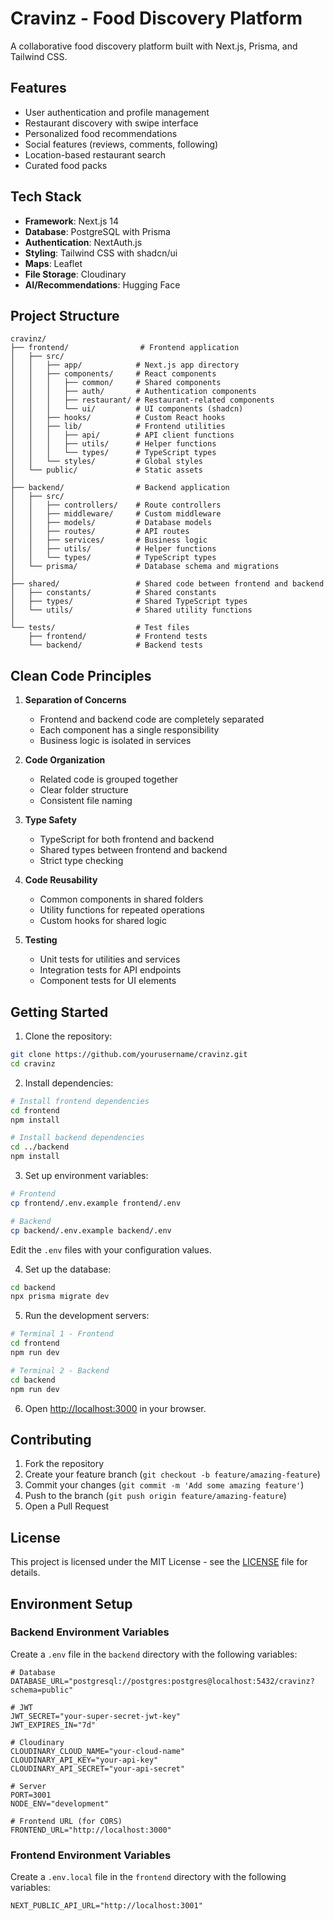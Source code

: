 # Cravinz - Food Discovery Platform

A collaborative food discovery platform built with Next.js, Prisma, and Tailwind CSS.

## Features

- User authentication and profile management
- Restaurant discovery with swipe interface
- Personalized food recommendations
- Social features (reviews, comments, following)
- Location-based restaurant search
- Curated food packs

## Tech Stack

- **Framework**: Next.js 14
- **Database**: PostgreSQL with Prisma
- **Authentication**: NextAuth.js
- **Styling**: Tailwind CSS with shadcn/ui
- **Maps**: Leaflet
- **File Storage**: Cloudinary
- **AI/Recommendations**: Hugging Face

## Project Structure

```
cravinz/
├── frontend/                # Frontend application
│   ├── src/
│   │   ├── app/            # Next.js app directory
│   │   ├── components/     # React components
│   │   │   ├── common/     # Shared components
│   │   │   ├── auth/       # Authentication components
│   │   │   ├── restaurant/ # Restaurant-related components
│   │   │   └── ui/         # UI components (shadcn)
│   │   ├── hooks/          # Custom React hooks
│   │   ├── lib/            # Frontend utilities
│   │   │   ├── api/        # API client functions
│   │   │   ├── utils/      # Helper functions
│   │   │   └── types/      # TypeScript types
│   │   └── styles/         # Global styles
│   └── public/             # Static assets
│
├── backend/                # Backend application
│   ├── src/
│   │   ├── controllers/    # Route controllers
│   │   ├── middleware/     # Custom middleware
│   │   ├── models/         # Database models
│   │   ├── routes/         # API routes
│   │   ├── services/       # Business logic
│   │   ├── utils/          # Helper functions
│   │   └── types/          # TypeScript types
│   └── prisma/             # Database schema and migrations
│
├── shared/                 # Shared code between frontend and backend
│   ├── constants/          # Shared constants
│   ├── types/              # Shared TypeScript types
│   └── utils/              # Shared utility functions
│
└── tests/                  # Test files
    ├── frontend/           # Frontend tests
    └── backend/            # Backend tests
```

## Clean Code Principles

1. **Separation of Concerns**
   - Frontend and backend code are completely separated
   - Each component has a single responsibility
   - Business logic is isolated in services

2. **Code Organization**
   - Related code is grouped together
   - Clear folder structure
   - Consistent file naming

3. **Type Safety**
   - TypeScript for both frontend and backend
   - Shared types between frontend and backend
   - Strict type checking

4. **Code Reusability**
   - Common components in shared folders
   - Utility functions for repeated operations
   - Custom hooks for shared logic

5. **Testing**
   - Unit tests for utilities and services
   - Integration tests for API endpoints
   - Component tests for UI elements

## Getting Started

1. Clone the repository:
```bash
git clone https://github.com/yourusername/cravinz.git
cd cravinz
```

2. Install dependencies:
```bash
# Install frontend dependencies
cd frontend
npm install

# Install backend dependencies
cd ../backend
npm install
```

3. Set up environment variables:
```bash
# Frontend
cp frontend/.env.example frontend/.env

# Backend
cp backend/.env.example backend/.env
```
Edit the `.env` files with your configuration values.

4. Set up the database:
```bash
cd backend
npx prisma migrate dev
```

5. Run the development servers:
```bash
# Terminal 1 - Frontend
cd frontend
npm run dev

# Terminal 2 - Backend
cd backend
npm run dev
```

6. Open [http://localhost:3000](http://localhost:3000) in your browser.

## Contributing

1. Fork the repository
2. Create your feature branch (`git checkout -b feature/amazing-feature`)
3. Commit your changes (`git commit -m 'Add some amazing feature'`)
4. Push to the branch (`git push origin feature/amazing-feature`)
5. Open a Pull Request

## License

This project is licensed under the MIT License - see the [LICENSE](LICENSE) file for details.

## Environment Setup

### Backend Environment Variables
Create a `.env` file in the `backend` directory with the following variables:

```env
# Database
DATABASE_URL="postgresql://postgres:postgres@localhost:5432/cravinz?schema=public"

# JWT
JWT_SECRET="your-super-secret-jwt-key"
JWT_EXPIRES_IN="7d"

# Cloudinary
CLOUDINARY_CLOUD_NAME="your-cloud-name"
CLOUDINARY_API_KEY="your-api-key"
CLOUDINARY_API_SECRET="your-api-secret"

# Server
PORT=3001
NODE_ENV="development"

# Frontend URL (for CORS)
FRONTEND_URL="http://localhost:3000"
```

### Frontend Environment Variables
Create a `.env.local` file in the `frontend` directory with the following variables:

```env
NEXT_PUBLIC_API_URL="http://localhost:3001"
``` 